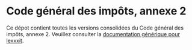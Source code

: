 # Code général des impôts, annexe 2

Ce dépot contient toutes les versions consolidées du Code général des impôts, annexe 2. Veuillez consulter la [documentation générique pour lexxxit](https://github.com/lexxxit/documentation).
